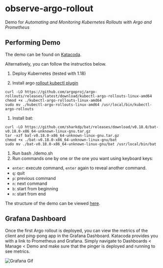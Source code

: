 # observe-argo-rollout

Demo for _Automating and Monitoring Kubernetes Rollouts with Argo and Prometheus_

## Performing Demo 

The demo can be found on [Katacoda](https://katacoda.com/anaisurlichs/courses/demos/promcon2021).

Alternatively, you can follow the instructios below.

1. Deploy Kubernetes (tested with 1.18)

1. Install argo [rollout kubectl plugin](https://argoproj.github.io/argo-rollouts/installation/#kubectl-plugin-installation)

```
curl -LO https://github.com/argoproj/argo-rollouts/releases/latest/download/kubectl-argo-rollouts-linux-amd64
chmod +x ./kubectl-argo-rollouts-linux-amd64
sudo mv ./kubectl-argo-rollouts-linux-amd64 /usr/local/bin/kubectl-argo-rollouts
```

1. Install bat:

```
curl -LO https://github.com/sharkdp/bat/releases/download/v0.18.0/bat-v0.18.0-x86_64-unknown-linux-gnu.tar.gz
tar -xzf bat-v0.18.0-x86_64-unknown-linux-gnu.tar.gz
chmod +x ./bat-v0.18.0-x86_64-unknown-linux-gnu/bat
sudo mv ./bat-v0.18.0-x86_64-unknown-linux-gnu/bat /usr/local/bin/bat
```

1. Run bash ./demo.sh
1. Run commands one by one or the one you want using keyboard keys:
 * `enter`: execute command, `enter` again to reveal another command.
 * `q`: quit  
 * `p`: previous command
 * `n`: next command
 * `b`: start from beginning 
 * `n`: start from end 

 The structure of the demo can be viewed [here](https://github.com/AnaisUrlichs/observe-argo-rollout/blob/main/demo-arch-all.txt).

## Grafana Dashboard

Once the first Argo rollout is deployed, you can view the metrics of the client and ping-pong app in the Grafana Dashboard. 
Katacoda provides you with a link to Prometheus and Grafana. Simply navigate to Dashboards < Manage < Demo and make sure that the pinger is deployed and running to see metrics.

![Grafana Gif](grafana.gif)



